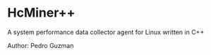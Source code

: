 # HcMiner++
A system performance data collector agent for Linux written in C++

Author: Pedro Guzman
